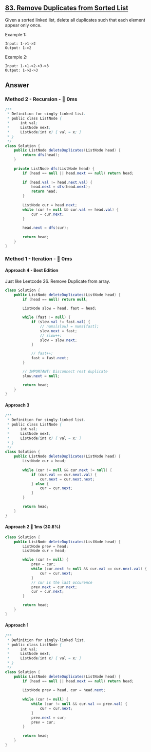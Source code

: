 ## [83. Remove Duplicates from Sorted List](https://leetcode.com/problems/remove-duplicates-from-sorted-list/)

Given a sorted linked list, delete all duplicates such that each element appear only once.

Example 1:
```
Input: 1->1->2
Output: 1->2
```
Example 2:
```
Input: 1->1->2->3->3
Output: 1->2->3
```
## Answer
### Method 2 - Recursion - :rocket: 0ms
```java
/**
 * Definition for singly-linked list.
 * public class ListNode {
 *     int val;
 *     ListNode next;
 *     ListNode(int x) { val = x; }
 * }
 */
class Solution {
    public ListNode deleteDuplicates(ListNode head) {
        return dfs(head);
    }
    
    private ListNode dfs(ListNode head) {
        if (head == null || head.next == null) return head;
        
        if (head.val != head.next.val) {
            head.next = dfs(head.next);
            return head;
        }
        
        ListNode cur = head.next;
        while (cur != null && cur.val == head.val) {
            cur = cur.next;
        }
        
        head.next = dfs(cur);
        
        return head;
    }
}
```
### Method 1 - Iteration - :rocket: 0ms
#### Approach 4 - Best Edition
Just like Leetcode 26. Remove Duplicate from array.

```java
class Solution {
    public ListNode deleteDuplicates(ListNode head) {
        if (head == null) return null;
        
        ListNode slow = head, fast = head;

        while (fast != null) {
            if (slow.val != fast.val) {
                // nums[slow] = nums[fast];
                slow.next = fast;
                // slow++;
                slow = slow.next;
            }

            // fast++;
            fast = fast.next;
        }

        // IMPORTANT! Disconnect rest duplicate
        slow.next = null;

        return head;
    }
}

```
#### Approach 3
```java
/**
 * Definition for singly-linked list.
 * public class ListNode {
 *     int val;
 *     ListNode next;
 *     ListNode(int x) { val = x; }
 * }
 */
class Solution {
    public ListNode deleteDuplicates(ListNode head) {
        ListNode cur = head;
        
        while (cur != null && cur.next != null) {
            if (cur.val == cur.next.val) {
                cur.next = cur.next.next;
            } else {
                cur = cur.next;
            }
        }
        
        return head;
    }
}
```
#### Approach 2 🐢 1ms (30.8%)
```java
class Solution {
    public ListNode deleteDuplicates(ListNode head) {
        ListNode prev = head;
        ListNode cur = head;

        while (cur != null) {
            prev = cur;
            while (cur.next != null && cur.val == cur.next.val) {
                cur = cur.next;
            }
            // cur is the last occurence
            prev.next = cur.next;
            cur = cur.next;
        }

        return head;
    }
}
```
#### Approach 1
```java
/**
 * Definition for singly-linked list.
 * public class ListNode {
 *     int val;
 *     ListNode next;
 *     ListNode(int x) { val = x; }
 * }
 */
class Solution {
    public ListNode deleteDuplicates(ListNode head) {
        if (head == null || head.next == null) return head;
        
        ListNode prev = head, cur = head.next;
        
        while (cur != null) {
            while (cur != null && cur.val == prev.val) {
                cur = cur.next;
            }
            prev.next = cur;
            prev = cur;
        }
        
        return head;
    }
}
```
